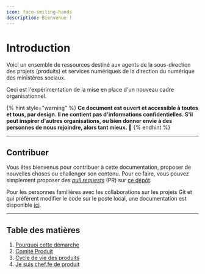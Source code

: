 ```yaml
---
icon: face-smiling-hands
description: Bienvenue !
---
```


# Introduction
Voici un ensemble de ressources destiné aux agents de la sous-direction des projets (produits) et services numériques de la direction du numérique des ministères sociaux.

Ceci est l'expérimentation de la mise en place d'un nouveau cadre organisationnel.

{% hint style="warning" %}
**Ce document est ouvert et accessible à toutes et tous, par design. Il ne contient pas d'informations confidentielles. S'il peut inspirer d'autres organisations, ou bien donner envie à des personnes de nous rejoindre, alors tant mieux. 💛**
{% endhint %}

***

## Contribuer
Vous êtes bienvenus pour contribuer à cette documentation, proposer de nouvelles choses ou challenger son contenu. Pour ce faire, vous pouvez simplement proposer des _[pull requests](https://docs.github.com/en/pull-requests/collaborating-with-pull-requests/proposing-changes-to-your-work-with-pull-requests/creating-a-pull-request)_ (PR) sur [ce dépôt](https://github.com/DNUM-SocialGouv/documentation).

Pour les personnes familières avec les collaborations sur les projets Git et qui préfèrent modifier le code sur le poste local, une documentation est disponible [ici](/contribution-avancee.md).

***

## Table des matières
1. [Pourquoi cette démarche](introduction/pourquoi-cette-demarche.md)
2. [Comité Produit](introduction/comite-produit.md)
3. [Cycle de vie des produits](introduction/cycle-de-vie-produit.md)
4. [Je suis chef.fe de produit](introduction/je-suis-chef.fe-de-produit.md)